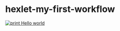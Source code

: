 # hexlet-my-first-workflow

[![print Hello world](https://github.com/NastyaSia04/hexlet-my-first-workflow/actions/workflows/make-greet.yml/badge.svg)](https://github.com/NastyaSia04/hexlet-my-first-workflow/actions/workflows/make-greet.yml)